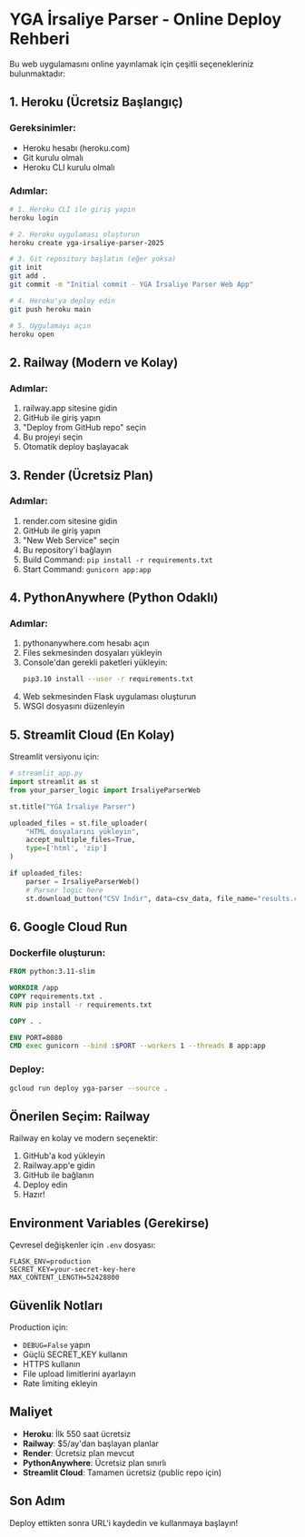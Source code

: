# YGA İrsaliye Parser - Online Deploy Rehberi

Bu web uygulamasını online yayınlamak için çeşitli seçenekleriniz bulunmaktadır:

## 1. Heroku (Ücretsiz Başlangıç)

### Gereksinimler:
- Heroku hesabı (heroku.com)
- Git kurulu olmalı
- Heroku CLI kurulu olmalı

### Adımlar:

```bash
# 1. Heroku CLI ile giriş yapın
heroku login

# 2. Heroku uygulaması oluşturun
heroku create yga-irsaliye-parser-2025

# 3. Git repository başlatın (eğer yoksa)
git init
git add .
git commit -m "Initial commit - YGA İrsaliye Parser Web App"

# 4. Heroku'ya deploy edin
git push heroku main

# 5. Uygulamayı açın
heroku open
```

## 2. Railway (Modern ve Kolay)

### Adımlar:
1. railway.app sitesine gidin
2. GitHub ile giriş yapın
3. "Deploy from GitHub repo" seçin
4. Bu projeyi seçin
5. Otomatik deploy başlayacak

## 3. Render (Ücretsiz Plan)

### Adımlar:
1. render.com sitesine gidin
2. GitHub ile giriş yapın
3. "New Web Service" seçin
4. Bu repository'i bağlayın
5. Build Command: `pip install -r requirements.txt`
6. Start Command: `gunicorn app:app`

## 4. PythonAnywhere (Python Odaklı)

### Adımlar:
1. pythonanywhere.com hesabı açın
2. Files sekmesinden dosyaları yükleyin
3. Console'dan gerekli paketleri yükleyin:
   ```bash
   pip3.10 install --user -r requirements.txt
   ```
4. Web sekmesinden Flask uygulaması oluşturun
5. WSGI dosyasını düzenleyin

## 5. Streamlit Cloud (En Kolay)

Streamlit versiyonu için:

```python
# streamlit_app.py
import streamlit as st
from your_parser_logic import IrsaliyeParserWeb

st.title("YGA İrsaliye Parser")

uploaded_files = st.file_uploader(
    "HTML dosyalarını yükleyin",
    accept_multiple_files=True,
    type=['html', 'zip']
)

if uploaded_files:
    parser = IrsaliyeParserWeb()
    # Parser logic here
    st.download_button("CSV İndir", data=csv_data, file_name="results.csv")
```

## 6. Google Cloud Run

### Dockerfile oluşturun:
```dockerfile
FROM python:3.11-slim

WORKDIR /app
COPY requirements.txt .
RUN pip install -r requirements.txt

COPY . .

ENV PORT=8080
CMD exec gunicorn --bind :$PORT --workers 1 --threads 8 app:app
```

### Deploy:
```bash
gcloud run deploy yga-parser --source .
```

## Önerilen Seçim: Railway

Railway en kolay ve modern seçenektir:
1. GitHub'a kod yükleyin
2. Railway.app'e gidin
3. GitHub ile bağlanın
4. Deploy edin
5. Hazır!

## Environment Variables (Gerekirse)

Çevresel değişkenler için `.env` dosyası:
```
FLASK_ENV=production
SECRET_KEY=your-secret-key-here
MAX_CONTENT_LENGTH=52428800
```

## Güvenlik Notları

Production için:
- `DEBUG=False` yapın
- Güçlü SECRET_KEY kullanın
- HTTPS kullanın
- File upload limitlerini ayarlayın
- Rate limiting ekleyin

## Maliyet

- **Heroku**: İlk 550 saat ücretsiz
- **Railway**: $5/ay'dan başlayan planlar
- **Render**: Ücretsiz plan mevcut
- **PythonAnywhere**: Ücretsiz plan sınırlı
- **Streamlit Cloud**: Tamamen ücretsiz (public repo için)

## Son Adım

Deploy ettikten sonra URL'i kaydedin ve kullanmaya başlayın!
